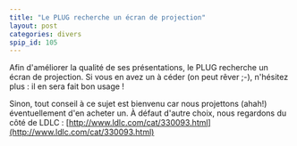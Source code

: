 ```yaml
---
title: "Le PLUG recherche un écran de projection"
layout: post
categories: divers
spip_id: 105
---
```

Afin d'améliorer la qualité de ses présentations, le PLUG recherche un écran de projection. Si vous en avez un à céder (on peut rêver ;-), n'hésitez plus : il en sera fait bon usage !

Sinon, tout conseil à ce sujet est bienvenu car nous projettons (ahah!) éventuellement d'en acheter un. À défaut d'autre choix, nous regardons du côté de LDLC : [http://www.ldlc.com/cat/330093.html](http://www.ldlc.com/cat/330093.html)
